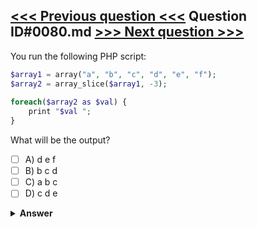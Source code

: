 [<<< Previous question <<<](0079.md)   Question ID#0080.md   [>>> Next question >>>](0081.md)
---

You run the following PHP script:
```php
$array1 = array("a", "b", "c", "d", "e", "f");
$array2 = array_slice($array1, -3);
 
foreach($array2 as $val) {
    print "$val ";
}
```
What will be the output?

- [ ] A) d e f
- [ ] B) b c d
- [ ] C) a b c
- [ ] D) c d e

<details><summary><b>Answer</b></summary>
<p>
  Answer: <strong>A</strong>
</p>
</details>
